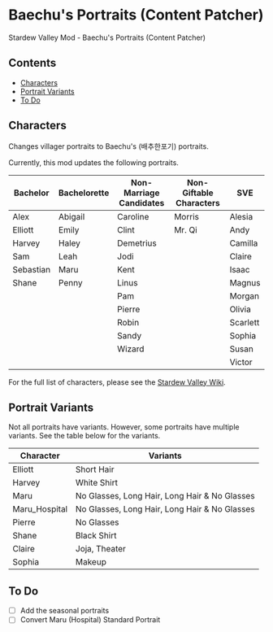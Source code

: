# Baechu's Portraits (Content Patcher) <!-- omit in toc -->

Stardew Valley Mod - Baechu's Portraits (Content Patcher)

## Contents <!-- omit in toc -->

- [Characters](#characters)
- [Portrait Variants](#portrait-variants)
- [To Do](#to-do)

## Characters

Changes villager portraits to Baechu's (배추한포기) portraits.

Currently, this mod updates the following portraits.

| Bachelor  | Bachelorette | Non-Marriage Candidates | Non-Giftable Characters | SVE      |
| --------- | ------------ | ----------------------- | ----------------------- | -------- |
| Alex      | Abigail      | Caroline                | Morris                  | Alesia   |
| Elliott   | Emily        | Clint                   | Mr. Qi                  | Andy     |
| Harvey    | Haley        | Demetrius               |                         | Camilla  |
| Sam       | Leah         | Jodi                    |                         | Claire   |
| Sebastian | Maru         | Kent                    |                         | Isaac    |
| Shane     | Penny        | Linus                   |                         | Magnus   |
|           |              | Pam                     |                         | Morgan   |
|           |              | Pierre                  |                         | Olivia   |
|           |              | Robin                   |                         | Scarlett |
|           |              | Sandy                   |                         | Sophia   |
|           |              | Wizard                  |                         | Susan    |
|           |              |                         |                         | Victor   |

For the full list of characters, please see the [Stardew Valley Wiki](https://stardewvalleywiki.com/Villagers).

## Portrait Variants

Not all portraits have variants. However, some portraits have multiple variants. See the table below for the variants.

| Character     | Variants                                      |
| ------------- | --------------------------------------------- |
| Elliott       | Short Hair                                    |
| Harvey        | White Shirt                                   |
| Maru          | No Glasses, Long Hair, Long Hair & No Glasses |
| Maru_Hospital | No Glasses, Long Hair, Long Hair & No Glasses |
| Pierre        | No Glasses                                    |
| Shane         | Black Shirt                                   |
| Claire        | Joja, Theater                                 |
| Sophia        | Makeup                                        |

## To Do

-   [ ] Add the seasonal portraits
-   [ ] Convert Maru (Hospital) Standard Portrait
